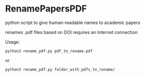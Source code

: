 # RenamePapersPDF

python script to give human-readable names to academic papers

renames .pdf files based on DOI
requires an Internet connection

Usage:

```
python3 rename_pdf.py pdf_to_rename.pdf
```
or
```
python3 rename_pdf.py folder_with_pdfs_to_rename/
```
